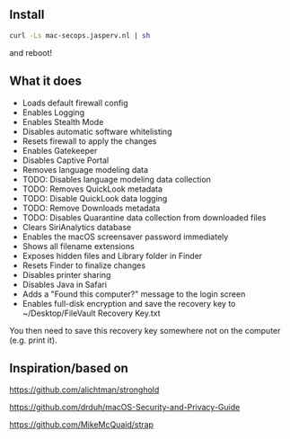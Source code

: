 ## Install
```bash
curl -Ls mac-secops.jasperv.nl | sh
```
and reboot!


## What it does
- Loads default firewall config
- Enables Logging
- Enables Stealth Mode
- Disables automatic software whitelisting
- Resets firewall to apply the changes
- Enables Gatekeeper
- Disables Captive Portal
- Removes language modeling data
- TODO: Disables language modeling data collection
- TODO: Removes QuickLook metadata
- TODO: Disable QuickLook data logging
- TODO: Remove Downloads metadata
- TODO: Disables Quarantine data collection from downloaded files
- Clears SiriAnalytics database
- Enables the macOS screensaver password immediately
- Shows all filename extensions
- Exposes hidden files and Library folder in Finder
- Resets Finder to finalize changes
- Disables printer sharing
- Disables Java in Safari
- Adds a "Found this computer?" message to the login screen
- Enables full-disk encryption and save the recovery key to ~/Desktop/FileVault Recovery Key.txt

You then need to save this recovery key somewhere not on the computer (e.g. print it).

## Inspiration/based on
https://github.com/alichtman/stronghold

https://github.com/drduh/macOS-Security-and-Privacy-Guide

https://github.com/MikeMcQuaid/strap

